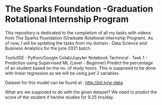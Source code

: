 # The Sparks Foundation -Graduation Rotational Internship Program
This repository is dedicated to the completion of all my tasks with videos from The Sparks Foundation (Graduate Rotational Internship Program). As of now, I will be updating the tasks from my domain : Data Science and Business Analytics for the june 2021 batch.

Tools/IDE : Python/Google Colab/Jupyter Notebook Technical : Task 1 - Prediction using Supervised ML (Level - Beginner) Predict the percentage of an student based on the no. of study hours. This is supposed to be done with linear regression as we will be using just 2 variables.

Dataset for this model can be found at : http://bit.ly/w-data. 

What are we supposed to do with the given dataset? We need to predict the score of the student if he/she studies for 9.25 hrs/day.

